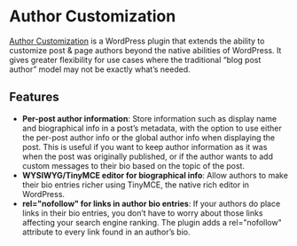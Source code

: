 Author Customization
=========================

[Author Customization](https://christiaanconover.com/code/wp-author-customization) is a WordPress plugin that extends the ability to customize post & page authors beyond the native abilities of WordPress. It gives greater flexibility for use cases where the traditional “blog post author” model may not be exactly what’s needed.

Features
--------
* __Per-post author information__: Store information such as display name and biographical info in a post’s metadata, with the option to use either the per-post author info or the global author info when displaying the post. This is useful if you want to keep author information as it was when the post was originally published, or if the author wants to add custom messages to their bio based on the topic of the post.
* __WYSIWYG/TinyMCE editor for biographical info__: Allow authors to make their bio entries richer using TinyMCE, the native rich editor in WordPress.
* __rel="nofollow" for links in author bio entries__: If your authors do place links in their bio entries, you don’t have to worry about those links affecting your search engine ranking. The plugin adds a rel="nofollow" attribute to every link found in an author’s bio.
